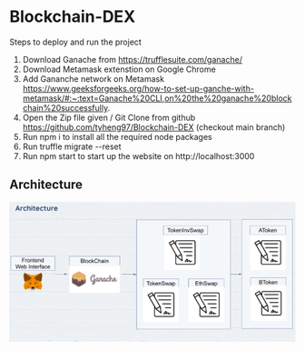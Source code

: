 # Blockchain-DEX

Steps to deploy and run the project

1. Download Ganache from https://trufflesuite.com/ganache/
2. Download Metamask extenstion on Google Chrome
3. Add Gananche network on Metamask https://www.geeksforgeeks.org/how-to-set-up-ganche-with-metamask/#:~:text=Ganache%20CLI,on%20the%20ganache%20blockchain%20successfully.
4. Open the Zip file given / Git Clone from github https://github.com/tyheng97/Blockchain-DEX (checkout main branch)
5. Run npm i to install all the required node packages
6. Run truffle migrate --reset
7. Run npm start to start up the website on http://localhost:3000

## Architecture
![alt text](https://github.com/tyheng97/Blockchain-DEX/blob/main/architecture.png?raw=true)
